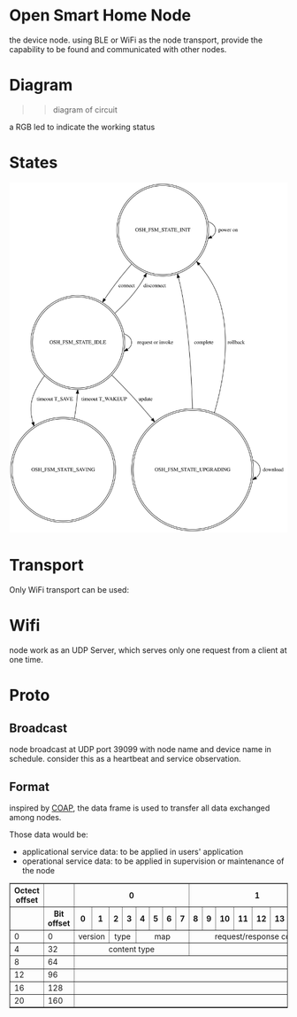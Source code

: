 <!--
 * @Author: Zheng, Yang kevin.cn.zhengyang@gmail.com
 * @Date: 2024-04-29 23:10:16
 * @LastEditors: Zheng, Yang kevin.cn.zhengyang@gmail.com
 * @LastEditTime: 2024-06-03 12:06:51
 * @FilePath: /OpenSmartHome/components/osh_node/README.md
 * @Description: 这是默认设置,请设置`customMade`, 打开koroFileHeader查看配置 进行设置: https://github.com/OBKoro1/koro1FileHeader/wiki/%E9%85%8D%E7%BD%AE
-->
# Open Smart Home Node

the device node. using BLE or WiFi as the node transport, provide the
capability to be found and communicated with other nodes.

# Diagram

>> diagram of circuit

a RGB led to indicate the working status


# States

![FSM of node](images/node_fsm.svg)

# Transport

Only WiFi transport can be used:

# Wifi

node work as an UDP Server, which serves only one request from a client at one time.

# Proto

## Broadcast

node broadcast at UDP port 39099 with node name and device name in schedule. consider this as a heartbeat and service observation.

## Format

inspired by [COAP](https://en.wikipedia.org/wiki/Constrained_Application_Protocol), the data frame is used to transfer all data exchanged among nodes.

Those data would be:

- applicational service data: to be applied in users' application
- operational service data: to be applied in supervision or maintenance of the node

<table border="1">
    <thead>
        <tr>
            <th>Octect offset</th>
            <th> </th>
            <th colspan=8 style="text-align:center">0</th>
            <th colspan=8 style="text-align:center">1</th>
            <th colspan=8 style="text-align:center">2</th>
            <th colspan=8 style="text-align:center">3</th>
        </tr>
        <tr>
            <th> </th>
            <th>Bit offset</th>
            <th>0</th>
            <th>1</th>
            <th>2</th>
            <th>3</th>
            <th>4</th>
            <th>5</th>
            <th>6</th>
            <th>7</th>
            <th>8</th>
            <th>9</th>
            <th>10</th>
            <th>11</th>
            <th>12</th>
            <th>13</th>
            <th>14</th>
            <th>15</th>
            <th>16</th>
            <th>17</th>
            <th>18</th>
            <th>19</th>
            <th>20</th>
            <th>21</th>
            <th>22</th>
            <th>23</th>
            <th>24</th>
            <th>25</th>
            <th>26</th>
            <th>27</th>
            <th>28</th>
            <th>29</th>
            <th>30</th>
            <th>31</th>
        </tr>
    </thead>
    <tbody>
        <tr>
            <td>0</td>
            <td>0</td>
            <td colspan=2 style="text-align:center">version</td>
            <td colspan=2 style="text-align:center">type</td>
            <td colspan=4 style="text-align:center">map</td>
            <td colspan=8 style="text-align:center">request/response code</td>
            <td colspan=16 style="text-align:center">message ID</td>
        </tr>
        <tr>
            <td>4</td>
            <td>32</td>
            <td colspan=8 style="text-align:center">content type</td>
            <td colspan=24 style="text-align:center">content length</td>
        </tr>
        <tr>
            <td>8</td>
            <td>64</td>
            <td colspan=32 style="text-align:center">token (0 / 4 bytes)</td>
        </tr>
        <tr>
            <td>12</td>
            <td>96</td>
            <td colspan=32 style="text-align:center">hash (0 / 4 bytes)</td>
        </tr>
        <tr>
            <td>16</td>
            <td>128</td>
            <td colspan=32 style="text-align:center">entry (0 / 4 bytes)</td>
        </tr>
        <tr>
            <td>20</td>
            <td>160</td>
            <td colspan=32 style="text-align:center">content (if available)</td>
        </tr>
    </tbody>
</table>
